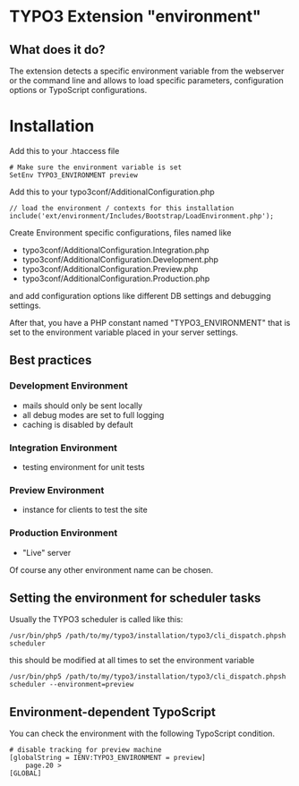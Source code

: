# TYPO3 Extension "environment"

## What does it do?

The extension detects a specific environment variable from the webserver or
the command line and allows to load specific parameters, configuration options
or TypoScript configurations.

# Installation

Add this to your .htaccess file

	# Make sure the environment variable is set
	SetEnv TYPO3_ENVIRONMENT preview


Add this to your typo3conf/AdditionalConfiguration.php

	// load the environment / contexts for this installation
	include('ext/environment/Includes/Bootstrap/LoadEnvironment.php');


Create Environment specific configurations, files named like

 * typo3conf/AdditionalConfiguration.Integration.php
 * typo3conf/AdditionalConfiguration.Development.php
 * typo3conf/AdditionalConfiguration.Preview.php
 * typo3conf/AdditionalConfiguration.Production.php

and add configuration options like different DB settings
and debugging settings.

After that, you have a PHP constant named "TYPO3_ENVIRONMENT" that
is set to the environment variable placed in your server settings.


## Best practices

### Development Environment
 * mails should only be sent locally
 * all debug modes are set to full logging
 * caching is disabled by default

### Integration Environment
 * testing environment for unit tests

### Preview Environment
 * instance for clients to test the site

### Production Environment
 * "Live" server

Of course any other environment name can be chosen.


## Setting the environment for scheduler tasks

Usually the TYPO3 scheduler is called like this:

	/usr/bin/php5 /path/to/my/typo3/installation/typo3/cli_dispatch.phpsh scheduler

this should be modified at all times to set the environment variable

	/usr/bin/php5 /path/to/my/typo3/installation/typo3/cli_dispatch.phpsh scheduler --environment=preview


## Environment-dependent TypoScript
You can check the environment with the following TypoScript condition.

	# disable tracking for preview machine
	[globalString = IENV:TYPO3_ENVIRONMENT = preview]
		page.20 >
	[GLOBAL]

